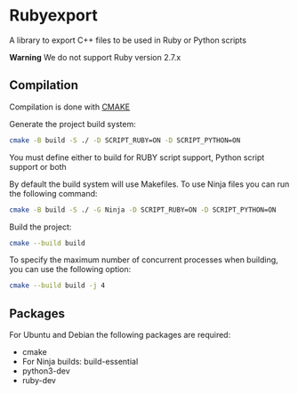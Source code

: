 <!--- This file is part of rubyexport. -->
<!---  -->
<!--- rubyexport is free software: you can redistribute it and/or modify it under -->
<!--- the terms of the GNU General Public License as published by the Free Software -->
<!--- Foundation, either version 3 of the License, or (at your option) any later -->
<!--- version. -->
<!---  -->
<!--- rubyexport is distributed in the hope that it will be useful, but WITHOUT ANY -->
<!--- WARRANTY; without even the implied warranty of MERCHANTABILITY or FITNESS FOR A -->
<!--- PARTICULAR PURPOSE. See the GNU General Public License for more details. -->
<!---  -->
<!--- You should have received a copy of the GNU General Public License along with -->
<!--- rubyexport. If not, see <https://www.gnu.org/licenses/>. -->

# Rubyexport

A library to export C++ files to be used in Ruby or Python scripts

**Warning**
We do not support Ruby version 2.7.x

## Compilation

Compilation is done with [CMAKE](https://cmake.org/)

Generate the project build system:

```bash
cmake -B build -S ./ -D SCRIPT_RUBY=ON -D SCRIPT_PYTHON=ON
```

You must define either to build for RUBY script support, Python script support
or both

By default the build system will use Makefiles.
To use Ninja files you can run the following command:

```bash
cmake -B build -S ./ -G Ninja -D SCRIPT_RUBY=ON -D SCRIPT_PYTHON=ON
```

Build the project:

```bash
cmake --build build
```

To specify the maximum number of concurrent processes when building, you can use
the following option:

```bash
cmake --build build -j 4
```

## Packages

For Ubuntu and Debian the following packages are required:
* cmake
* For Ninja builds: build-essential
* python3-dev
* ruby-dev
